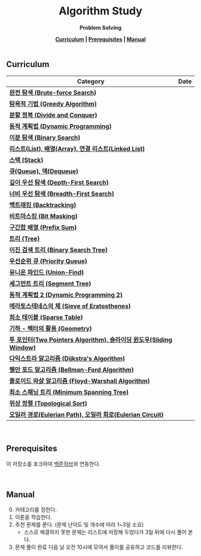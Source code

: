 <h1 align="center">Algorithm Study</h1>

<p align="center"><strong>Problem Solving</strong></p>

<div align="center">
  <strong>
    <a href="https://github.com/algorithm-solving/algorithm-study#curriculum">Curriculum</a> |
    <a href="https://github.com/algorithm-solving/algorithm-study#prerequisites">Prerequisites</a> |
    <a href="https://github.com/algorithm-solving/algorithm-study#manual">Manual</a>
  </strong>
</div>

<br/>

## Curriculum

| Category                                                                                                             | Date |
| -------------------------------------------------------------------------------------------------------------------- | ---- |
| [**완전 탐색 (Brute-force Search)**](https://blog.naver.com/kks227/220769870195)                                     |      |
| [**탐욕적 기법 (Greedy Algorithm)**](https://blog.naver.com/kks227/220775134486)                                     |      |
| [**분할 정복 (Divide and Conquer)**](https://blog.naver.com/kks227/220776241154)                                     |      |
| [**동적 계획법 (Dynamic Programming)**](https://blog.naver.com/kks227/220777103650)                                  |      |
| [**이분 탐색 (Binary Search)**](https://blog.naver.com/kks227/220777333252)                                          |      |
| [**리스트(List), 배열(Array), 연결 리스트(Linked List)**](https://blog.naver.com/kks227/220781402507)                |      |
| [**스택 (Stack)**](https://blog.naver.com/kks227/220781557098)                                                       |      |
| [**큐(Queue), 덱(Dequeue)**](https://blog.naver.com/kks227/220781851401)                                             |      |
| [**깊이 우선 탐색 (Depth-First Search)**](https://blog.naver.com/kks227/220785731077)                                |      |
| [**너비 우선 탐색 (Breadth-First Search)**](https://blog.naver.com/kks227/220785747864)                              |      |
| [**백트래킹 (Backtracking)**](https://blog.naver.com/kks227/220786417910)                                            |      |
| [**비트마스킹 (Bit Masking)**](https://blog.naver.com/kks227/220787042377)                                           |      |
| [**구간합 배열 (Prefix Sum)**](https://blog.naver.com/kks227/220787178657)                                           |      |
| [**트리 (Tree)**](https://blog.naver.com/kks227/220788265724)                                                        |      |
| [**이진 검색 트리 (Binary Search Tree)**](https://blog.naver.com/kks227/220789373847)                                |      |
| [**우선순위 큐 (Priority Queue)**](https://blog.naver.com/kks227/220791188929)                                       |      |
| [**유니온 파인드 (Union-Find)**](https://blog.naver.com/kks227/220791837179)                                         |      |
| [**세그먼트 트리 (Segment Tree)**](https://blog.naver.com/kks227/220791986409)                                       |      |
| [**동적 계획법 2 (Dynamic Programming 2)**](https://blog.naver.com/kks227/220793134705)                              |      |
| [**에라토스테네스의 체 (Sieve of Eratosthenes)**](https://blog.naver.com/kks227/220793360258)                        |      |
| [**희소 테이블 (Sparse Table)**](https://blog.naver.com/kks227/220793361738)                                         |      |
| [**기하 - 벡터의 활용 (Geometry)**](https://blog.naver.com/kks227/220794097589)                                      |      |
| [**투 포인터(Two Pointers Algorithm), 슬라이딩 윈도우(Sliding Window)**](https://blog.naver.com/kks227/220795165570) |      |
| [**다익스트라 알고리즘 (Dijkstra's Algorithm)**](https://blog.naver.com/kks227/220796029558)                         |      |
| [**벨만 포드 알고리즘 (Bellman-Ford Algorithm)**](https://blog.naver.com/kks227/220796963742)                        |      |
| [**플로이드 와샬 알고리즘 (Floyd-Warshall Algorithm)**](https://blog.naver.com/kks227/220797649276)                  |      |
| [**최소 스패닝 트리 (Minimum Spanning Tree)**](https://blog.naver.com/kks227/220799105543)                           |      |
| [**위상 정렬 (Topological Sort)**](https://blog.naver.com/kks227/220800013823)                                       |      |
| [**오일러 경로(Eulerian Path), 오일러 회로(Eulerian Circuit)**](https://blog.naver.com/kks227/220800097205)          |      |

<br/>

## Prerequisites

이 저장소를 포크하여 [백준허브](https://github.com/BaekjoonHub/BaekjoonHub)와 연동한다.

<br/>

## Manual

0. 카테고리를 정한다.
1. 이론을 학습한다.
2. 추천 문제를 푼다. (문제 난이도 및 개수에 따라 1~3일 소요)
   - 스스로 해결하지 못한 문제는 리스트에 저장해 두었다가 3일 뒤에 다시 풀어 본다.
3. 문제 풀이 완료 다음 날 오전 10시에 모여서 풀이를 공유하고 코드를 리뷰한다.
